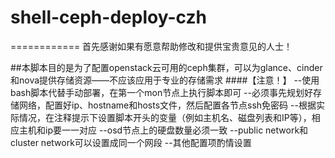 # shell-ceph-deploy-czh
============
    首先感谢如果有愿意帮助修改和提供宝贵意见的人士！

##本脚本目的是为了配置openstack云可用的ceph集群，可以为glance、cinder和nova提供存储资源——不应该应用于专业的存储需求
####【注意！】
 --使用bash脚本代替手动部署，在第一个mon节点上执行脚本即可
 --必须事先规划好存储网络，配置好ip、hostname和hosts文件，然后配置各节点ssh免密码
 --根据实际情况，在注释提示下设置脚本开头的变量（例如主机名、磁盘列表和IP等），相应主机和ip要一一对应
 --osd节点上的硬盘数量必须一致
 --public network和cluster network可以设置成同一个网段
 --其他配置项酌情设置
